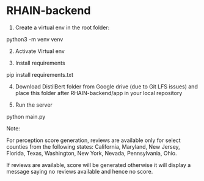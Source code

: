 # RHAIN-backend

1. Create a virtual env in the root folder:

python3 -m venv venv

2. Activate Virtual env

3. Install requirements

pip install requirements.txt

4. Download DistilBert folder from Google drive (due to Git LFS issues) and place this folder after RHAIN-backend/app in your local repository

5. Run the server

python main.py



Note:

For perception score generation, reviews are available only for select counties from the following states:
California,
Maryland,
New Jersey,
Florida,
Texas,
Washington,
New York,
Nevada,
Pennsylvania,
Ohio.

If reviews are available, score will be generated otherwise it will display a message saying no reviews available and hence no score.
